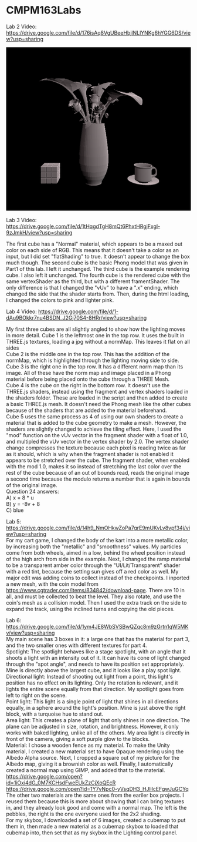 # CMPM163Labs

Lab 2 Video: https://drive.google.com/file/d/176isAq8VgUBeeHbjlNLlYNKg6hYGG6DS/view?usp=sharing

![](Lab2Objects.png)

Lab 3 Video: https://drive.google.com/file/d/1tHqgdTgH8mQt6PhxtHRgjFxgl-9zJmkH/view?usp=sharing

The first cube has a "Normal" material, which appears to be a maxed out color on each side of RGB.  This means that it doesn't take a color as an input, but I did set "flatShading" to true.  It doesn't appear to change the box much though.
The second cube is the basic Phong model that was given in Part1 of this lab.  I left it unchanged.
The third cube is the example rendering cube.  I also left it unchanged.
The fourth cube is the rendered cube with the same vertexShader as the third, but with a different framentShader.  The only difference is that I changed the "vUv" to have a ".x" ending, which changed the side that the shader starts from. Then, during the html loading, I changed the colors to pink and lighter pink.

Lab 4 Video: https://drive.google.com/file/d/1-dAu9BOkkr7nu4BSDN_J2Gj70S4-8HRr/view?usp=sharing

My first three cubes are all slightly angled to show how the lighting moves in more detail.
Cube 1 is the leftmost one in the top row.  It uses the built in THREE.js textures, loading a jpg without a normMap. This leaves it flat on all sides<br/>
Cube 2 is the middle one in the top row.  This has the addition of the normMap, which is highlighted through the lighting moving side to side.<br/>
Cube 3 is the right one in the top row.  It has a different norm map than its image.  All of these have the norm map and image placed in a Phong material before being placed onto the cube through a THREE Mesh.<br/>
Cube 4 is the cube on the right in the bottom row.  It doesn't use the THREE.js shaders, instead using the fragment and vertex shaders loaded in the shaders folder.  These are loaded in the script and then added to create a basic THREE.js mesh.  It doesn't need the Phong mesh like the other cubes because of the shaders that are added to the material beforehand.<br/>
Cube 5 uses the same process as 4 of using our own shaders to create a material that is added to the cube geometry to make a mesh.  However, the shaders are slightly changed to achieve the tiling effect.  Here, I used the "mod" function on the vUv vector in the fragment shader with a float of 1.0, and multipled the vUv vector in the vertex shader by 2.0.  The vertex shader change compresses the texture because each pixel is reading twice as far as it should, which is why when the fragment shader is not enabled it appears to be stretched over the cube.  The fragment shader, when enabled with the mod 1.0, makes it so instead of stretching the last color over the rest of the cube because of an out of bounds read, reads the original image a second time because the modulo returns a number that is again in bounds of the original image.<br/>
Question 24 answers:<br/>
A) x = 8 * u<br/>
B) y = -8v + 8<br/>
C) blue<br/>


Lab 5: https://drive.google.com/file/d/14h9_NmOHkwZoPa7grE9mUKvLv8vpf34j/view?usp=sharing <br/>
For my cart game, I changed the body of the kart into a more metallic color, by increasing both the "metallic" and "smoothness" values.  My particles come from both wheels, aimed in a low, behind the wheel position instead of the high arch from side in the example. Next, I changed the ramp material to be a transparent amber color through the "UI/Lit/Transparent" shader with a red tint, because the setting sun gives off a red color as well. My major edit was adding coins to collect instead of the checkpoints. I inported a new mesh, with the coin model from https://www.cgtrader.com/items/834842/download-page.  There are 10 in all, and must be collected to beat the level. They also rotate, and use the coin's mesh as a collision model.  Then I used the extra track on the side to expand the track, using the inclined turns and copying the old pieces.  <br/>

Lab 6: https://drive.google.com/file/d/1ym4JE8WbSVSBwQZqc8m9zGrtn1qW5MKv/view?usp=sharing <br/>
My main scene has 3 boxes in it: a large one that has the material for part 3, and the two smaller ones with different textures for part 4. <br/>
Spotlight: The spotlight behaves like a stage spotlight, with an angle that it shoots a light with an intensity out of it.  It can have its cone of light changed through the "spot angle", and needs to have its position set appropriately.  Mine is directly above the largest cube, and it looks like a play spot light. <br/>
Directional light: Instead of shooting out light from a point, this light's position has no effect on its lighting.  Only the rotation is relevant, and it lights the entire scene equally from that direction. My spotlight goes from left to right on the scene. <br/>
Point light: This light is a single point of light that shines in all directions equally, in a sphere around the light's position.  Mine is just above the right block, with a turquoise hue to stand out. <br/>
Area light: This creates a plane of light that only shines in one direction.  The plane can be adjusted in size, rotation, and brightness.  However, it only works with baked lighting, unlike all of the others.  My area light is directly in front of the camera, giving a soft purple glow to the blocks. <br/>
Material:  I chose a wooden fence as my material.  To make the Unity material, I created a new material set to have Opaque rendering using the Albedo Alpha source.  Next, I cropped a square out of my picture for the Albedo map, giving it a brownish color as well.  Finally, I automatically created a normal map using GIMP, and added that to the material. <br/>
https://drive.google.com/open?id=1iOxi4dG_0M7KCHsdFweEUkZzCjXoQEcR
https://drive.google.com/open?id=1Y7vNpc0-yVsqDH3_HJlilcEFgwJuGCYq
The other two materials are the same ones from the eariler box projects.  I reused them because this is more about showing that I can bring textures in, and they already look good and come with a normal map.  The left is the pebbles, the right is the one everyone used for the 2x2 shading.<br/>
For my skybox, I downloaded a set of 6 images, created a cubemap to put them in, then made a new material as a cubemap skybox to loaded that cubemap into, then set that as my skybox in the Lighting control panel.<br/>
